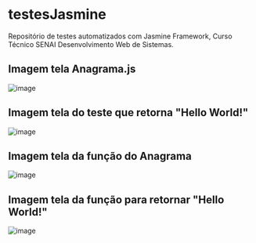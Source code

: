 # testesJasmine
Repositório de testes automatizados com Jasmine Framework, Curso Técnico SENAI Desenvolvimento Web de Sistemas.

## Imagem tela Anagrama.js
![image](https://user-images.githubusercontent.com/101840512/158916226-e1571e20-48cb-4e72-8181-aed0aea3f2a9.png)

## Imagem tela do teste que retorna "Hello World!"
![image](https://user-images.githubusercontent.com/101840512/158917184-f508be00-2349-4754-909b-8617d69f5683.png)

## Imagem tela da função do Anagrama
![image](https://user-images.githubusercontent.com/101840512/158917382-18cde10f-1528-49de-a582-9315822f5135.png)

## Imagem tela da função para retornar "Hello World!"
![image](https://user-images.githubusercontent.com/101840512/158917447-7bcdfd83-fe65-473f-82c5-5348b8f05f34.png)
